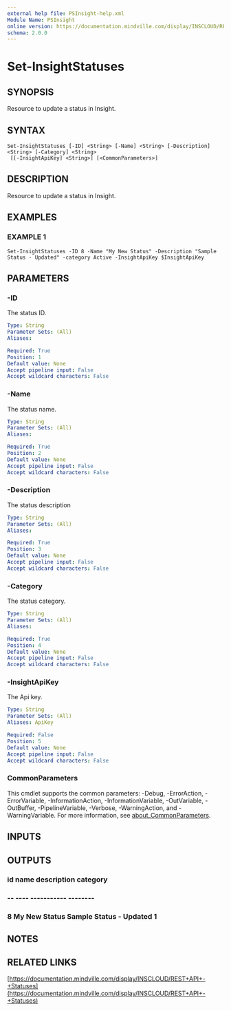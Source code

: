 ```yaml
---
external help file: PSInsight-help.xml
Module Name: PSInsight
online version: https://documentation.mindville.com/display/INSCLOUD/REST+API+-+Statuses
schema: 2.0.0
---
```


# Set-InsightStatuses

## SYNOPSIS
Resource to update a status in Insight.

## SYNTAX

```
Set-InsightStatuses [-ID] <String> [-Name] <String> [-Description] <String> [-Category] <String>
 [[-InsightApiKey] <String>] [<CommonParameters>]
```

## DESCRIPTION
Resource to update a status in Insight.

## EXAMPLES

### EXAMPLE 1
```
Set-InsightStatuses -ID 8 -Name "My New Status" -Description "Sample Status - Updated" -category Active -InsightApiKey $InsightApiKey
```

## PARAMETERS

### -ID
The status ID.

```yaml
Type: String
Parameter Sets: (All)
Aliases:

Required: True
Position: 1
Default value: None
Accept pipeline input: False
Accept wildcard characters: False
```

### -Name
The status name.

```yaml
Type: String
Parameter Sets: (All)
Aliases:

Required: True
Position: 2
Default value: None
Accept pipeline input: False
Accept wildcard characters: False
```

### -Description
The status description

```yaml
Type: String
Parameter Sets: (All)
Aliases:

Required: True
Position: 3
Default value: None
Accept pipeline input: False
Accept wildcard characters: False
```

### -Category
The status category.

```yaml
Type: String
Parameter Sets: (All)
Aliases:

Required: True
Position: 4
Default value: None
Accept pipeline input: False
Accept wildcard characters: False
```

### -InsightApiKey
The Api key.

```yaml
Type: String
Parameter Sets: (All)
Aliases: ApiKey

Required: False
Position: 5
Default value: None
Accept pipeline input: False
Accept wildcard characters: False
```

### CommonParameters
This cmdlet supports the common parameters: -Debug, -ErrorAction, -ErrorVariable, -InformationAction, -InformationVariable, -OutVariable, -OutBuffer, -PipelineVariable, -Verbose, -WarningAction, and -WarningVariable. For more information, see [about_CommonParameters](http://go.microsoft.com/fwlink/?LinkID=113216).

## INPUTS

## OUTPUTS

### id name          description             category
### -- ----          -----------             --------
### 8 My New Status Sample Status - Updated        1
## NOTES

## RELATED LINKS

[https://documentation.mindville.com/display/INSCLOUD/REST+API+-+Statuses](https://documentation.mindville.com/display/INSCLOUD/REST+API+-+Statuses)

